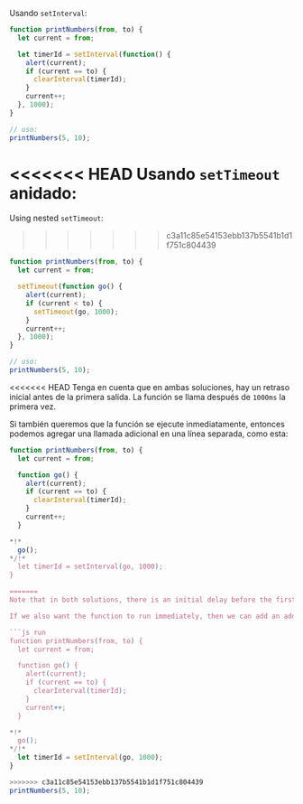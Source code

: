 
Usando `setInterval`:

```js run
function printNumbers(from, to) {
  let current = from;

  let timerId = setInterval(function() {
    alert(current);
    if (current == to) {
      clearInterval(timerId);
    }
    current++;
  }, 1000);
}

// uso:
printNumbers(5, 10);
```

<<<<<<< HEAD
Usando `setTimeout` anidado:
=======
Using nested `setTimeout`:

>>>>>>> c3a11c85e54153ebb137b5541b1d1f751c804439

```js run
function printNumbers(from, to) {
  let current = from;

  setTimeout(function go() {
    alert(current);
    if (current < to) {
      setTimeout(go, 1000);
    }
    current++;
  }, 1000);
}

// uso:
printNumbers(5, 10);
```

<<<<<<< HEAD
Tenga en cuenta que en ambas soluciones, hay un retraso inicial antes de la primera salida. La función se llama después de `1000ms` la primera vez.

Si también queremos que la función se ejecute inmediatamente, entonces podemos agregar una llamada adicional en una línea separada, como esta:

```js run
function printNumbers(from, to) {
  let current = from;

  function go() {
    alert(current);
    if (current == to) {
      clearInterval(timerId);
    }
    current++;
  }

*!*
  go();
*/!*
  let timerId = setInterval(go, 1000);
}

=======
Note that in both solutions, there is an initial delay before the first output. The function is called after `1000ms` the first time.

If we also want the function to run immediately, then we can add an additional call on a separate line, like this:

```js run
function printNumbers(from, to) {
  let current = from;

  function go() {
    alert(current);
    if (current == to) {
      clearInterval(timerId);
    }
    current++;
  }

*!*
  go();
*/!*
  let timerId = setInterval(go, 1000);
}

>>>>>>> c3a11c85e54153ebb137b5541b1d1f751c804439
printNumbers(5, 10);
```

